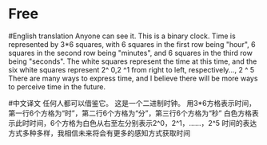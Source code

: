 # Free

#English translation
Anyone can see it.
This is a binary clock.
Time is represented by 3*6 squares, with 6 squares in the first row being "hour", 6 squares in the second row being "minutes", and 6 squares in the third row being "seconds".
The white squares represent the time at this time, and the six white squares represent 2^ 0,2 ^1 from right to left, respectively..., 2 ^ 5
There are many ways to express time, and I believe there will be more ways to perceive time in the future.

#中文译文
任何人都可以借鉴它。
这是一个二进制时钟。
用3*6方格表示时间，第一行6个方格为“时”，第二行6个方格为“分”，第三行6个方格为“秒”
白色方格表示此时时间，6个方格为白色从右至左分别表示2^0，2^1，……，2^5
时间的表达方式多种多样，我相信未来将会有更多的感知方式获取时间
